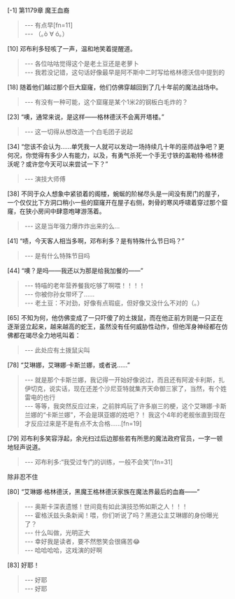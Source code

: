 
[-1] 第1179章 魔王血裔
>--- 有点早[fn=11]<br>
>--- （｡ò ∀ ó｡）<br>

[10] 邓布利多轻咳了一声，温和地笑着提醒道。
>--- 各位咕咕觉得这个是老土豆还是老萝卜<br>
>--- 我若没记错，这句话好像最早是阿不斯中二时写给格林德沃信中提到的<br>

[18] 随着他们越过那个巨大窟窿，他们仿佛穿越回到了几十年前的魔法战场中。
>--- 有没有一种可能，这个窟窿是某个1米2的钢板白毛炸的？<br>

[23] “噢，通常来说，是这样——格林德沃不会离开塔楼。”
>--- 这一切得从想改造一个白毛团子说起<br>

[34] “您该不会认为……单凭我一人就可以发动一场持续几十年的巫师战争吧？更何况，你觉得有多少人有能力，以及，有勇气杀死一个手无寸铁的盖勒特·格林德沃呢？或许您今天可以来尝试一下？”
>--- 演技大师傅<br>

[38] 不同于众人想象中紧锁着的阁楼，蜿蜒的阶梯尽头是一间没有房门的屋子，一个仅仅比下方洞口稍小一些的窟窿开在屋子右侧，刺骨的寒风呼啸着穿过那个窟窿，在狭小房间中肆意咆哮游荡着。
>--- 这是当年强力爆炸炸出来的么...<br>

[41] “啧，今天客人相当多啊，邓布利多？是有特殊什么节日吗？”
>--- 是有什么特殊节目吗<br>

[44] “噢？是吗——我还以为那是给我加餐的——”
>--- 特喵的老年营养餐我吃够了啊喂！！！！<br>
>--- 你被你孙女带坏了……<br>
>--- 老土豆：不对劲，好像有点瑕疵，但好像又没什么不对的（。）<br>

[65] 不知为何，他仿佛变成了一只吓傻了的土拨鼠，而在他正前方则是一只正在逐渐竖立起来，越来越高的蛇王，虽然没有任何威胁性动作，但他浑身神经都在仿佛都在竭尽全力地吼叫着：
>--- 此处应有土拨鼠尖叫<br>

[78] “艾琳娜，艾琳娜·卡斯兰娜，或者说……”
>--- 就是那个卡斯兰娜，我记得一开始好像说过，而且还有阿波卡利斯，扎伊切克，说实话，现在还差个沙尼亚特就集齐天命御三家了，当然，有个姓雷电的也行<br>
>--- 等等，我突然反应过来，之前胖鸡玩了许多崩三的梗，这个艾琳娜·卡斯兰娜的“卡斯兰娜”，不会是琪亚娜的姓吧？！
我这个4年的老舰伥直到现在才反应过来是不是有点不太合格……[fn=19]<br>

[79] 邓布利多笑容浮起，余光扫过后边那些若有所思的魔法政府官员，一字一顿地轻声说道。
>--- 邓布利多:“我受过专门的训练，一般不会笑”[fn=31]

除非忍不住<br>

[80] “艾琳娜·格林德沃，黑魔王格林德沃家族在魔法界最后的血裔——”
>--- 奥斯卡深表遗憾！世间竟有如此演技恐怖如斯之人！！！<br>
>--- 霍格沃兹头条新闻！喂，你们听说了吗？黑道公主艾琳娜的身份曝光了？<br>
>--- 什么叫做，光明正大<br>
>--- 幸好我是读者，要不然憋笑会很痛苦😂<br>
>--- 哈哈哈哈，这戏演的好啊<br>

[83] 好耶！
>--- 好耶<br>
>--- 好耶<br>

